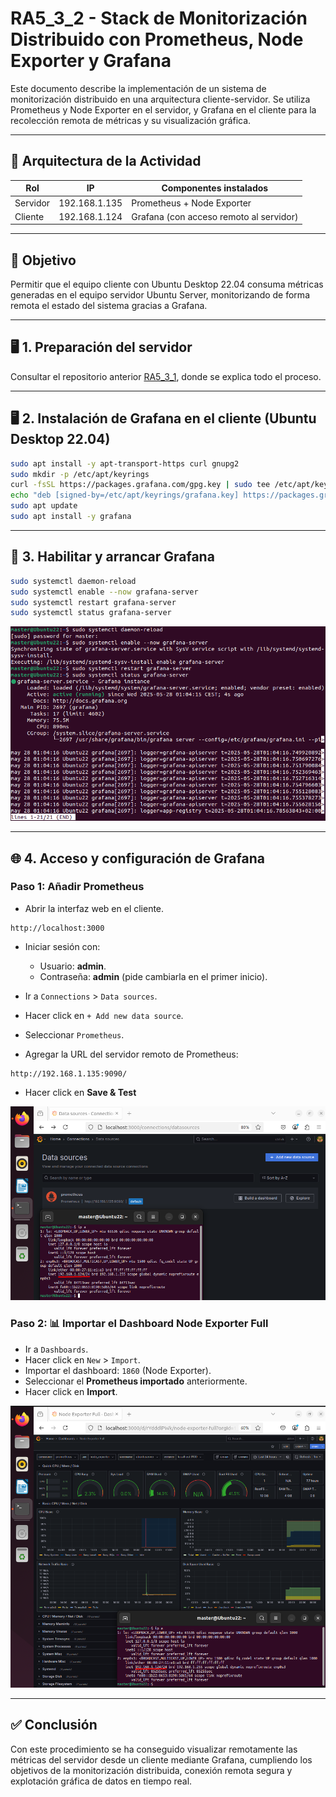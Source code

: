 # RA5_3_2 - Stack de Monitorización Distribuido con Prometheus, Node Exporter y Grafana

Este documento describe la implementación de un sistema de monitorización distribuido en una arquitectura cliente-servidor. Se utiliza Prometheus y Node Exporter en el servidor, y Grafana en el cliente para la recolección remota de métricas y su visualización gráfica.

---

## 🧩 Arquitectura de la Actividad

| Rol      | IP               | Componentes instalados                  |
|----------|------------------|-----------------------------------------|
| Servidor | 192.168.1.135    | Prometheus + Node Exporter              |
| Cliente  | 192.168.1.124    | Grafana (con acceso remoto al servidor) |

---

## 🎯 Objetivo

Permitir que el equipo cliente con Ubuntu Desktop 22.04 consuma métricas generadas en el equipo servidor Ubuntu Server, monitorizando de forma remota el estado del sistema gracias a Grafana.

---

## 🖥️ 1. Preparación del servidor

Consultar el repositorio anterior [RA5_3_1](../RA5_3_1), donde se explica todo el proceso.

--- 

## 🖥️ 2. Instalación de Grafana en el cliente (Ubuntu Desktop 22.04)

```bash
sudo apt install -y apt-transport-https curl gnupg2
sudo mkdir -p /etc/apt/keyrings
curl -fsSL https://packages.grafana.com/gpg.key | sudo tee /etc/apt/keyrings/grafana.key > /dev/null
echo "deb [signed-by=/etc/apt/keyrings/grafana.key] https://packages.grafana.com/oss/deb stable main" | sudo tee /etc/apt/sources.list.d/grafana.list
sudo apt update
sudo apt install -y grafana
```

--- 

## 🚀 3. Habilitar y arrancar Grafana 

```bash
sudo systemctl daemon-reload
sudo systemctl enable --now grafana-server
sudo systemctl restart grafana-server
sudo systemctl status grafana-server
```

![EstadoGrafanaRemoto](assets/EstadoGrafanaRemoto.png) 

--- 

## 🌐 4. Acceso y configuración de Grafana 

### Paso 1: Añadir Prometheus

- Abrir la interfaz web en el cliente.

```arduino
http://localhost:3000
```

- Iniciar sesión con:

  - Usuario: **admin**.
  - Contraseña: **admin** (pide cambiarla en el primer inicio).

- Ir a `Connections` > `Data sources`.
- Hacer click en `+ Add new data source`.
- Seleccionar `Prometheus`.
- Agregar la URL del servidor remoto de Prometheus:
```arduino
http://192.168.1.135:9090/
```
- Hacer click en **Save & Test**

![GrafanaCliente_ConPromotheus](assets/GrafanaCliente_ConPromotheus.png) 

### Paso 2: 📊 Importar el Dashboard Node Exporter Full

- Ir a `Dashboards`.
- Hacer click en `New` > `Import`.
- Importar el dashboard: `1860` (Node Exporter).
- Seleccionar el **Prometheus importado** anteriormente.
- Hacer click en **Import**.

![DashboardCliente_NodeExporter+Prometheus](assets/DashboardCliente_NodeExporter+Prometheus.png)

---

## ✅ Conclusión

Con este procedimiento se ha conseguido visualizar remotamente las métricas del servidor desde un cliente mediante Grafana, cumpliendo los objetivos de la monitorización distribuida, conexión remota segura y explotación gráfica de datos en tiempo real.

